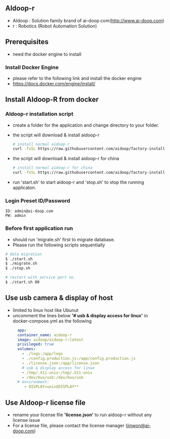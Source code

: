 ## AIdoop-r

- AIdoop : Solution family brand of ai-doop.com(http://www.ai-doop.com)
- r : Robotics (Robot Automation Solution)

## Prerequisites

- need the docker engine to install 
### Install Docker Engine
- please refer to the following link and install the docker engine
- https://docs.docker.com/engine/install/


## Install AIdoop-R from docker

### AIdoop-r installation script

- create a folder for the application and change directory to your folder.
- the script will download & install aidoop-r

  ```bash
  # install normal aidoop-r 
  curl -fsSL https://raw.githubusercontent.com/aidoop/factory-install/master/aidoop-r/install.sh | bash -s
  ```
- the script will download & install aidoop-r for china

  ```bash
  # install normal aidoop-r for china
  curl -fsSL https://raw.githubusercontent.com/aidoop/factory-install/master/aidoop-r/install-cn.sh | bash -s
  ```
- run 'start.sh' to start aidoop-r and 'stop.sh' to stop the running applicaton.

### Login Preset ID/Password

```
ID: admin@ai-doop.com
PW: admin
```

### Before first application run
- should run 'migrate.sh' first to migrate database.
- Please run the following scripts sequentially

```bash
# data migration
$ ./start.sh
$ ./migrate.sh
$ ./stop.sh

# restart with service port no.  
$ ./start.sh 80
```

## Use usb camera & display of host

- limited to linux host like Ubunut
- uncomment the lines below **'# usb & display access for linux'** in docker-compose.yml as the following
  ```yml
    app:
    container_name: aidoop-r
    image: aidoop/aidoop-r:latest
    privileged: true
    volumes:
      - ./logs:/app/logs
      - ./config.production.js:/app/config.production.js
      - ./license.json:/app/license.json
      # usb & display access for linux
      - /tmp/.X11-unix:/tmp/.X11-unix
      - /dev/bus/usb:/dev/bus/usb
    # environment:
       - DISPLAY=unix$DISPLAY**
  ```


## Use AIdoop-r license file

- rename your license file **'license.json'** to run aidoop-r without any license issue
- For a license file, please contact the license manager (jinwon@ai-doop.com)
